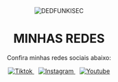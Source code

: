 <div style="text-align: center;">
  <img src="https://images.steamusercontent.com/ugc/927044661856450912/51BC2A7123DD5F66F9BD0DFB82504218DD15F085/?imw=5000&imh=5000&ima=fit&impolicy=Letterbox&imcolor=%23000000&letterbox=false" alt="DEDFUNKISEC" style="max-width:300px;" />
  <h1>MINHAS REDES</h1>
  <p>Confira minhas redes sociais abaixo:</p>
  <div>
    <a href="https://www.tiktok.com/@kevin_stdnk" target="_blank" rel="noopener noreferrer" style="margin: 0 5px;">
      <img alt="Tiktok" src="https://img.shields.io/badge/TikTok-000000?style=for-the-badge&logo=tiktok&logoColor=white" />
    </a>
    <a href="https://www.instagram.com/kevin_stdck/" target="_blank" rel="noopener noreferrer" style="margin: 0 5px;">
      <img alt="Instagram" src="https://img.shields.io/badge/Instagram-%23E4405F.svg?style=for-the-badge&logo=Instagram&logoColor=white" />
    </a>
    <a href="https://www.youtube.com/@kallinskk" target="_blank" rel="noopener noreferrer" style="margin: 0 5px;">
      <img alt="Youtube" src="https://img.shields.io/badge/YouTube-%23FF0000.svg?style=for-the-badge&logo=YouTube&logoColor=white" />
    </a>
  </div>
</div>
